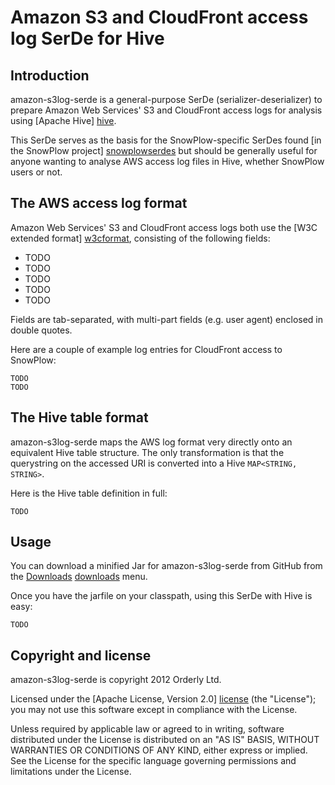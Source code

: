 # Amazon S3 and CloudFront access log SerDe for Hive

## Introduction

amazon-s3log-serde is a general-purpose SerDe (serializer-deserializer) to prepare Amazon Web Services' S3 and CloudFront access logs for analysis using [Apache Hive] [hive].

This SerDe serves as the basis for the SnowPlow-specific SerDes found [in the SnowPlow project] [snowplowserdes] but should be generally useful for anyone wanting to analyse AWS access log files in Hive, whether SnowPlow users or not.

## The AWS access log format

Amazon Web Services' S3 and CloudFront access logs both use the [W3C extended format] [w3cformat], consisting of the following fields:

* TODO
* TODO
* TODO
* TODO
* TODO

Fields are tab-separated, with multi-part fields (e.g. user agent) enclosed in double quotes.

Here are a couple of example log entries for CloudFront access to SnowPlow:

    TODO
    TODO 

## The Hive table format

amazon-s3log-serde maps the AWS log format very directly onto an equivalent Hive table structure. The only transformation is that the querystring on the accessed URI is converted into a Hive `MAP<STRING, STRING>`.

Here is the Hive table definition in full:

    TODO

## Usage

You can download a minified Jar for amazon-s3log-serde from GitHub from the [Downloads] [downloads] menu.

Once you have the jarfile on your classpath, using this SerDe with Hive is easy:

    TODO 

## Copyright and license

amazon-s3log-serde is copyright 2012 Orderly Ltd.

Licensed under the [Apache License, Version 2.0] [license] (the "License");
you may not use this software except in compliance with the License.

Unless required by applicable law or agreed to in writing, software
distributed under the License is distributed on an "AS IS" BASIS,
WITHOUT WARRANTIES OR CONDITIONS OF ANY KIND, either express or implied.
See the License for the specific language governing permissions and
limitations under the License.

[hive]: http://hive.apache.org/ 
[snowplowserdes]: https://github.com/snowplow/snowplow/tree/master/serdes 
[license]: http://www.apache.org/licenses/LICENSE-2.0
[w3cformat]: http://www.w3.org/TR/WD-logfile.html 
[downloads]: https://github.com/snowplow/amazon-s3log-serde/downloads

